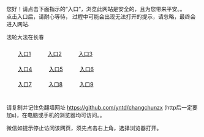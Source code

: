 您好！请点击下面指示的“入口”，浏览此网站是安全的，且为您带来平安。。 <br/>
点击入口后，请耐心等待， 过程中可能会出现无法打开的提示，请忽略，最终会进入网站. </br>

法轮大法在长春<br/>
<div style="padding:10px"><a style="margin:20px" target="_blank" href="https://d3zqee7b7nnwd.cloudfront.net/2Qpsp?scfuzenk" id="ccLink1" rel="nofollow">入口1</a> <a target="_blank" style="margin:20px" href="https://d3w0m6chj8ra4i.cloudfront.net/2Qpsp?vaqjo" id="ccLink2" rel="nofollow">入口2</a> <a style="margin:20px" target="_blank" href="https://d1gv2lgpse0d2q.cloudfront.net/2Qpsp?wqjmn" id="ccLink3" rel="nofollow">入口3</a></div>

<div style="padding:10px" ><a style="margin:20px" target="_blank" href="https://d3zqee7b7nnwd.cloudfront.net/2Qpsp?scfuzenk" id="ccLink4" rel="nofollow">入口4</a> <a style="margin:20px" href="https://d3w0m6chj8ra4i.cloudfront.net/2Qpsp?vaqjo" target="_blank" id="ccLink5" rel="nofollow">入口5</a> <a style="margin:20px" href="https://d1gv2lgpse0d2q.cloudfront.net/2Qpsp?wqjmn" target="_blank" id="ccLink6" rel="nofollow">入口6</a></div>

<div style="padding:10px"><a style="margin:20px" target="_blank" href="https://d3zqee7b7nnwd.cloudfront.net/2Qpsp?scfuzenk" id="ccLink7" rel="nofollow">入口7</a> <a style="margin:20px" href="https://d3w0m6chj8ra4i.cloudfront.net/2Qpsp?vaqjo" target="_blank" id="ccLink8" rel="nofollow">入口8</a> <a style="margin:20px" target="_blank" href="https://d1gv2lgpse0d2q.cloudfront.net/2Qpsp?wqjmn" id="ccLink9" rel="nofollow">入口9</a></div>

<br/>



请复制并记住免翻墙网址 https://github.com/yntd/changchunzx (http后一定要加s)，在电脑或手机的浏览器均可访问。。<br/>

微信如提示停止访问该网页，须先点击右上角，选择浏览器打开。
